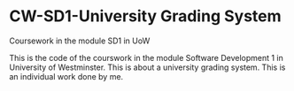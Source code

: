 # CW-SD1-University Grading System
Coursework in the module SD1 in UoW

This is the code of the courswork in the module Software Development 1 in University of Westminster. This is about a university grading system.
This is an individual work done by me.
